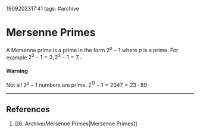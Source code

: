1909202317:41
tags: #archive 
# Mersenne Primes

A Mersenne prime is a prime in the form $2^p-1$ where $p$ is a prime.
For example $2^2-1=3,2^3-1=7{...}$ 
#### Warning
Not all $2^p-1$ numbers are prime. $2^{11}-1=2047=23\cdot 89$

---
## References
1. [[6. Archive/Mersenne Primes|Mersenne Primes]]